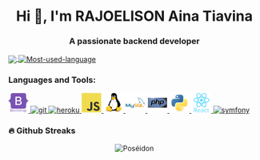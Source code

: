 <h1 align="center">Hi 👋, I'm RAJOELISON Aina Tiavina</h1>
<h3 align="center">A passionate backend developer</h3>

<a href="https://github-readme-stats.vercel.app/api?username=Poseidon1402&count_private=true&show_icons=true&theme=chartreuse-dark">
  <img align="center" src="https://github-readme-stats.vercel.app/api?username=Poseidon1402&count_private=true&bg_color=30,e96443,904e95&title_color=fff&text_color=fff&show_icons=true" />
</a>

<a href="https://github-readme-stats.vercel.app/api/top-langs/?username=Poseidon1402&hide=scss&bg_color=30,e96443,904e95&title_color=fff&text_color=fff" alt="Most-used-language">
  <img align="center" src="https://github-readme-stats.vercel.app/api/top-langs/?username=Poseidon1402&hide=scss&bg_color=30,e96443,904e95&title_color=fff&text_color=fff&layout=compact" alt="Most-used-language"/>
</a>

<p align="left">
</p>

<h3 align="left">Languages and Tools:</h3>
<p align="left"> <a href="https://getbootstrap.com" target="_blank" rel="noreferrer"> <img src="https://raw.githubusercontent.com/devicons/devicon/master/icons/bootstrap/bootstrap-plain-wordmark.svg" alt="bootstrap" width="40" height="40"/> </a> <a href="https://git-scm.com/" target="_blank" rel="noreferrer"> <img src="https://www.vectorlogo.zone/logos/git-scm/git-scm-icon.svg" alt="git" width="40" height="40"/> </a> <a href="https://heroku.com" target="_blank" rel="noreferrer"> <img src="https://www.vectorlogo.zone/logos/heroku/heroku-icon.svg" alt="heroku" width="40" height="40"/> </a> <a href="https://developer.mozilla.org/en-US/docs/Web/JavaScript" target="_blank" rel="noreferrer"> <img src="https://raw.githubusercontent.com/devicons/devicon/master/icons/javascript/javascript-original.svg" alt="javascript" width="40" height="40"/> </a> <a href="https://www.linux.org/" target="_blank" rel="noreferrer"> <img src="https://raw.githubusercontent.com/devicons/devicon/master/icons/linux/linux-original.svg" alt="linux" width="40" height="40"/> </a> <a href="https://www.mysql.com/" target="_blank" rel="noreferrer"> <img src="https://raw.githubusercontent.com/devicons/devicon/master/icons/mysql/mysql-original-wordmark.svg" alt="mysql" width="40" height="40"/> </a> <a href="https://www.php.net" target="_blank" rel="noreferrer"> <img src="https://raw.githubusercontent.com/devicons/devicon/master/icons/php/php-original.svg" alt="php" width="40" height="40"/> </a> <a href="https://www.python.org" target="_blank" rel="noreferrer"> <img src="https://raw.githubusercontent.com/devicons/devicon/master/icons/python/python-original.svg" alt="python" width="40" height="40"/> </a> <a href="https://reactjs.org/" target="_blank" rel="noreferrer"> <img src="https://raw.githubusercontent.com/devicons/devicon/master/icons/react/react-original-wordmark.svg" alt="react" width="40" height="40"/> </a> <a href="https://symfony.com" target="_blank" rel="noreferrer"> <img src="https://symfony.com/logos/symfony_black_03.svg" alt="symfony" width="40" height="40"/> </a> </p>

### 🔥 Github Streaks
<p align="center"><img src="https://github-readme-streak-stats.herokuapp.com?user=Poseidon1402&theme=monokai-metallian&date_format=j%20M%5B%20Y%5D" alt="Poséidon" /></p>
